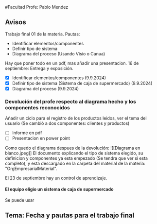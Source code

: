#Facultad 
 Profe: Pablo Mendez
## Avisos
Trabajo final 01 de la materia. Pautas: 
- Identificar elementos/componentes
- Definir tipo de sistema
- Diagrama del proceso (Usando Visio o Canua)

Hay que poner todo en un pdf, mas añadir una presentacion.
16 de septiembre: Entrega y exposición.

- [x] Identificar elementos/componentes (9.9.2024)
- [x] Definir tipo de sistema (Sistema de caja de supermercado) (9.9.2024)
- [x] Diagrama del proceso (9.9.2024)

### Devolución del profe respecto al diagrama hecho y los componentes reconocidos
Añadir un ciclo para el registro de los productos leidos, ver el tema del usuario (Se cambió a dos componentes: clientes y productos)
- [ ] Informe en pdf
- [ ] Presentacion en power point

Como quedo el diagrama despues de la devolución:
![[Diagrama en blanco.jpeg]]
El documento explicando el tipo de sistema elegido, su definicion y componentes ya esta empezado (Se tendra que ver si esta completo), y esta descargado en la carpeta del material de la materia: "OrgEmpresarialMaterial". 


El 23 de septiembre hay un control de aprendizaje. 

#### El equipo eligio un sistema de caja de supermercado
Se puede usar 





## Tema: Fecha y pautas para el trabajo final